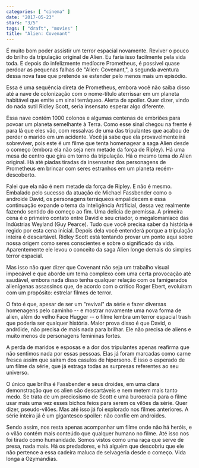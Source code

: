 ```yaml
---
categories: [ "cinema" ]
date: "2017-05-23"
stars: "3/5"
tags: [ "draft", "movies" ]
title: "Alien: Covenant"
---
```

É muito bom poder assistir um terror espacial novamente. Reviver o pouco
do brilho da tripulação original de Alien. Eu faria isso facilmente pela
vida toda. E depois do infelizmente medíocre Prometheus, é possível
quase perdoar as pequenas falhas de "Alien: Covenant,", a segunda aventura
dessa nova fase que pretende se estender pelo menos mais um episódio.

Essa é uma sequência direta de Prometheus, embora você não saiba disso
até a nave de colonização com o nome-título aterrissar em um planeta
habitável que emite um sinal terráqueo. Alerta de spoiler. Quer dizer,
vindo do nada sutil Ridley Scott, seria insensato esperar algo diferente.

Essa nave contém 1000 colonos e algumas centenas de embriões para povoar
um planeta semelhante à Terra. Como esse sinal chegou na frente é para
lá que eles vão, com ressalvas de uma das tripulantes que acabou de
perder o marido em um acidente. Você já sabe que ela provavelmente
irá sobreviver, pois este é um filme que tenta homenagear a saga
Alien desde o começo (embora ela não seja nem metade da força de
Ripley). Há uma mesa de centro que gira em torno da tripulação. Há o
mesmo tema do Alien original. Há até piadas tiradas da insensatez dos
personagens de Prometheus em brincar com seres estranhos em um planeta
recém-descoberto.

Falei que ela não é nem metade da força de Ripley. E não é
mesmo. Embalado pelo sucesso da atuação de Michael Fassbender
como o androide David, os personagens terráqueos empalidecem e essa
continuação expande o tema da Inteligência Artificial, dessa vez
realmente fazendo sentido do começo ao fim. Uma delícia de premissa. A
primeira cena é o primeiro contato entre David e seu criador, o
megalomaníaco das Indústrias Weyland (Guy Pearce). Tudo que você
precisa saber da história é regido por esta cena inicial. Depois dela
você entenderá porque a tripulação inteira é descartável. Ridley
Scott está tentando provar um ponto aqui sobre nossa origem como seres
conscientes e sobre o significado da vida. Aparentemente ele levou o
conceito da saga Alien longe demais do simples terror espacial.

Mas isso não quer dizer que Covenant não seja um trabalho visual
impecável e que aborde um tema complexo com uma certa provocação até
saudável, embora nada disso tenha qualquer relação com os famigerados
alienígenas assassinos que, de acordo com o crítico Roger Ebert,
evoluíram com um propósito: estrelar filmes de terror.

O fato é que, apesar de ser um "revival" da série e fazer diversas
homenagens pelo caminho -- e mostrar novamente uma nova forma de alien,
além do velho Face Hugger -- o filme lembra um terror espacial trash
que poderia ser qualquer história. Maior prova disso é que David,
o andróide, não precisa de mais nada para brilhar. Ele não precisa
de aliens e muito menos de personagens femininas fortes.

A perda de maridos e esposas e a dor dos tripulantes apenas reafirma que
não sentimos nada por essas pessoas. Elas já foram marcadas como carne
fresca assim que saíram dos casulos de hipersono. É isso o esperado
de um filme da série, que já estraga todas as surpresas referentes ao
seu universo.

O único que brilha é Fassbender e seus droides, em uma clara
demonstração que os alien são descartáveis e nem metem mais tanto
medo. Se trata de um preciosismo de Scott e uma burocracia para o
filme usar mais uma vez esses bichos feios para serem os vilões da
série. Quer dizer, pseudo-vilões. Mas até isso já foi explorado
nos filmes anteriores. A série inteira já é um gigantesco spoiler:
não confie em androides.

Sendo assim, nos resta apenas acompanhar um filme onde não há heróis,
e o vilão contém mais conteúdo que qualquer humano no filme. Até isso
nos foi tirado como humanidade. Somos vistos como uma raça que serve de
presa, nada mais. Há os predadores, e há alguém que descobriu que ele
não pertence a essa cadeira maluca de selvageria desde o começo. Vida
longa a Ozymandias.
